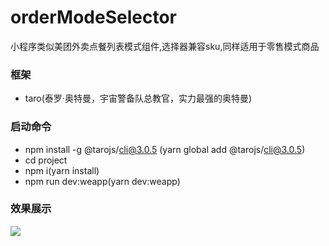 # orderModeSelector
小程序类似美团外卖点餐列表模式组件,选择器兼容sku,同样适用于零售模式商品
### 框架
* taro(泰罗·奥特曼，宇宙警备队总教官，实力最强的奥特曼)
### 启动命令
* npm install -g @tarojs/cli@3.0.5 (yarn global add @tarojs/cli@3.0.5)
* cd project
* npm i(yarn install)
* npm run dev:weapp(yarn dev:weapp)
### 效果展示
 [![](https://res.cloudinary.com/marcomontalbano/image/upload/v1597075099/video_to_markdown/images/video--da190696669af50f3680fcb11149400c-4834888bcd2b4555e72811f2a6951e10.jpg)](http://static.ledouya.com/Y9yErdzy0iXFXoFSybkFsbalhvYarymx.mp4 "")

